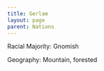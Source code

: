 ```yaml
---
title: Gerlam
layout: page
parent: Nations
---
```


Racial Majority: Gnomish

Geography: Mountain, forested